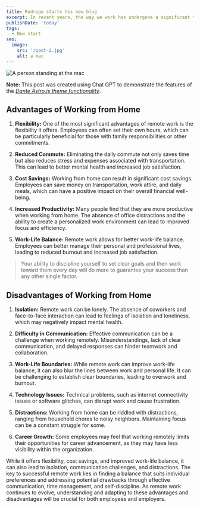 ```yaml
---
title: Rodrigo starts his new blog
excerpt: In recent years, the way we work has undergone a significant transformation, largely due to advancements in technology and changing attitudes toward work-life balance. One of the most notable changes has been the rise of remote work, allowing employees to work from the comfort of their own homes.
publishDate: 'today'
tags:
  - New start
seo:
  image:
    src: '/post-2.jpg'
    alt: a mac
---
```


![A person standing at the mac](/post-2.jpg)

**Note:** This post was created using Chat GPT to demonstrate the features of the _[Dante Astro.js theme functionality](https://justgoodui.com/astro-themes/dante/)_.

<!-- In recent years, the way we work has undergone a significant transformation, largely due to advancements in technology and changing attitudes toward work-life balance. One of the most notable changes has been the rise of remote work, allowing employees to work from the comfort of their own homes. While this shift has brought about many benefits, it has also introduced its fair share of challenges. Let's explore the advantages and disadvantages of working from home. -->

## Advantages of Working from Home

1. **Flexibility:** One of the most significant advantages of remote work is the flexibility it offers. Employees can often set their own hours, which can be particularly beneficial for those with family responsibilities or other commitments.

2. **Reduced Commute:** Eliminating the daily commute not only saves time but also reduces stress and expenses associated with transportation. This can lead to better mental health and increased job satisfaction.

3. **Cost Savings:** Working from home can result in significant cost savings. Employees can save money on transportation, work attire, and daily meals, which can have a positive impact on their overall financial well-being.

4. **Increased Productivity:** Many people find that they are more productive when working from home. The absence of office distractions and the ability to create a personalized work environment can lead to improved focus and efficiency.

5. **Work-Life Balance:** Remote work allows for better work-life balance. Employees can better manage their personal and professional lives, leading to reduced burnout and increased job satisfaction.

> Your ability to discipline yourself to set clear goals and then work toward them every day will do more to guarantee your success than any other single factor.

## Disadvantages of Working from Home

1. **Isolation:** Remote work can be lonely. The absence of coworkers and face-to-face interaction can lead to feelings of isolation and loneliness, which may negatively impact mental health.

2. **Difficulty in Communication:** Effective communication can be a challenge when working remotely. Misunderstandings, lack of clear communication, and delayed responses can hinder teamwork and collaboration.

3. **Work-Life Boundaries:** While remote work can improve work-life balance, it can also blur the lines between work and personal life. It can be challenging to establish clear boundaries, leading to overwork and burnout.

4. **Technology Issues:** Technical problems, such as internet connectivity issues or software glitches, can disrupt work and cause frustration.

5. **Distractions:** Working from home can be riddled with distractions, ranging from household chores to noisy neighbors. Maintaining focus can be a constant struggle for some.

6. **Career Growth:** Some employees may feel that working remotely limits their opportunities for career advancement, as they may have less visibility within the organization.

While it offers flexibility, cost savings, and improved work-life balance, it can also lead to isolation, communication challenges, and distractions. The key to successful remote work lies in finding a balance that suits individual preferences and addressing potential drawbacks through effective communication, time management, and self-discipline. As remote work continues to evolve, understanding and adapting to these advantages and disadvantages will be crucial for both employees and employers.
